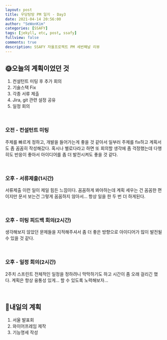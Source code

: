 ```yaml
---
layout: post
title: 우당탕탕 PM 일지 - Day3
date: 2021-04-14 20:56:00
author: "SeWonKim"
categories: [SSAFY]
tags: [jekyll, etc, post, ssafy]
fullview: false
comments: true
description: SSAFY 자율프로젝트 PM 세번째날 리뷰
---
```


## 🌞오늘의 계획이었던 것

1. 컨설턴트 미팅 후 추가 회의
2. 기술스택 Fix
3. 각종 서류 제출
4. Jira, git 관련 설정 공유
5. 일정 회의 

&nbsp;

### 오전 - 컨설턴트 미팅

주제를 빠르게 정하고, 개발을 들어가는게 좋을 것 같아서 일부러 주제를 fix하고 계획서도 좀 꼼꼼히 작성해갔다. 혹시나 별로다라고 하면 또 회의할 생각에 좀 걱정했는데 다행히도 반응이 좋아서 아이디어를 좀 더 발전시켜도 좋을 것 같다.

&nbsp;

### 오후 - 서류제출(1시간)

서류제출 이런 일이 제일 힘든 느낌이다. 꼼꼼하게 봐야하는데 계획 세우는 건 꼼꼼한 편이지만 문서 보는건 그렇게 꼼꼼하지 않아서... 항상 일을 한 두 번 더 하게된다.

&nbsp;

### 오후 - 미팅 피드백 회의(2시간)

생각해보지 않았던 문제들을 지적해주셔서 좀 더 좋은 방향으로 아이디어가 많이 발전될 수 있을 것 같다.


&nbsp;

### 오후 - 일정 회의(2시간)

2주치 스프린트 전체적인 일정을 정하려니 막막하기도 하고 시간이 좀 오래 걸리긴 했다. 계획은 항상 융통성 있게... 할 수 있도록 노력해보자...

&nbsp;
&nbsp;


## 🌝내일의 계획

1. 서울 발표회
2. 와이어프레임 제작
3. 기능명세 작성 

&nbsp;
&nbsp;
